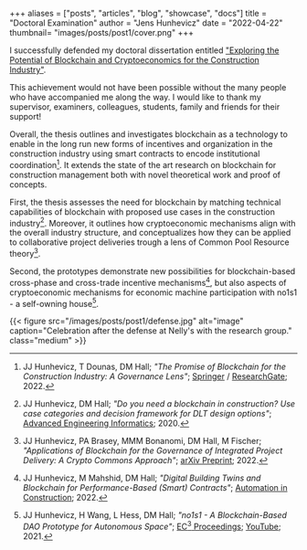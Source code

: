 +++
aliases = ["posts", "articles", "blog", "showcase", "docs"]
title = "Doctoral Examination"
author = "Jens Hunhevicz"
date = "2022-04-22"
thumbnail= "images/posts/post1/cover.png"
+++

I successfully defended my doctoral dissertation entitled ["Exploring the Potential of Blockchain and Cryptoeconomics for the Construction Industry"](https://doi.org/10.3929/ethz-b-000575095).

This achievement would not have been possible without the many people who have accompanied me along the way. I would like to thank my supervisor, examiners, colleagues, students, family and friends for their support!

Overall, the thesis outlines and investigates blockchain as a technology to enable in the long run new forms of incentives and organization in the construction industry using smart contracts to encode institutional coordination[^1]. It extends the state of the art research on blockchain for construction management both with novel theoretical work and proof of concepts.

First, the thesis assesses the need for blockchain by matching technical capabilities of blockchain with proposed use cases in the construction industry[^2]. Moreover, it outlines how cryptoeconomic mechanisms align with the overall industry structure, and conceptualizes how they can be applied to collaborative project deliveries trough a lens of Common Pool Resource theory[^3].

Second, the prototypes demonstrate new possibilities for blockchain-​based cross-​phase and cross-​trade incentive mechanisms[^4], but also aspects of cryptoeconomic mechanisms for economic machine participation with no1s1 - a self-​owning house[^5].

{{< figure src="/images/posts/post1/defense.jpg" alt="image" caption="Celebration after the defense at Nelly's with the research group." class="medium" >}}

[^1]: JJ Hunhevicz, T Dounas, DM Hall; *"The Promise of Blockchain for the Construction Industry: A Governance Lens"*; <a target="_blank" rel="noopener noreferrer" href="http://dx.doi.org/10.1007/978-981-19-3759-0_2"> Springer</a> / <a target="_blank" rel="noopener noreferrer" href="https://www.researchgate.net/publication/363711482_The_Promise_of_Blockchain_for_the_Construction_Industry_A_Governance_Lens"><i class="ai ai-open-access"></i> ResearchGate</a>; 2022.
[^2]: JJ Hunhevicz, DM Hall; <i>"Do you need a blockchain in construction? Use case categories and decision framework for DLT design options"</i>; <a target="_blank" rel="noopener noreferrer" href="https://www.sciencedirect.com/science/article/pii/S147403462030063X"><i class="ai ai-open-access"></i> Advanced Engineering Informatics</a>; 2020.
[^3]: JJ Hunhevicz, PA Brasey, MMM Bonanomi, DM Hall, M Fischer; *"Applications of Blockchain for the Governance of Integrated Project Delivery: A Crypto Commons Approach"*; <a target="_blank" rel="noopener noreferrer" href="https://arxiv.org/abs/2207.07002"> <i class="ai ai-open-access"></i>  arXiv Preprint</a>; 2022.
[^4]: JJ Hunhevicz, M Mahshid, DM Hall; *"Digital Building Twins and Blockchain for Performance-Based (Smart) Contracts"*; <a target="_blank" rel="noopener noreferrer" href="https://www.sciencedirect.com/science/article/pii/S0926580521004325#ac0005"><i class="ai ai-open-access"></i> Automation in Construction</a>; 2022.
[^5]: JJ Hunhevicz, H Wang, L Hess, DM Hall; *"no1s1 - A Blockchain-Based DAO Prototype for Autonomous Space"*; <a target="_blank" rel="noopener noreferrer" href="https://ec-3.org/publications/conferences/2021/paper/?id=185"><i class="ai ai-open-access"></i> EC<sup>3</sup> Proceedings</a>; <a target="_blank" rel="noopener noreferrer" href="https://youtu.be/iyz45BHiRrc"><i class="fab fa-youtube"></i> YouTube</a>; 2021.
